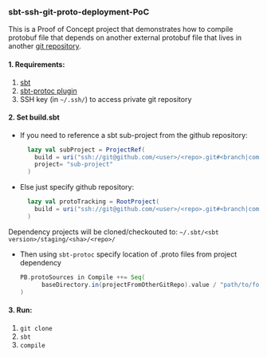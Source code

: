 ### sbt-ssh-git-proto-deployment-PoC

This is a Proof of Concept project that demonstrates how to compile protobuf file
that depends on another external protobuf file that lives in another [git repository](https://github.com/fpopic/github-repo-hosting-protobuf).

#### 1. Requirements:
1.  [sbt](https://www.scala-sbt.org/download.html) 
2.  [sbt-protoc plugin](project/protoc.sbt)
3.  SSH key (in `~/.ssh/`) to access private git repository

#### 2. Set build.sbt
-   If you need to reference a sbt sub-project from the github repository:
    ```scala
      lazy val subProject = ProjectRef(
        build = uri("ssh://git@github.com/<user>/<repo>.git#<branch|commit|tag>"),
        project= "sub-project"
      )
    ```
-   Else just specify github repository:
    ```scala
      lazy val protoTracking = RootProject(
        build = uri("ssh://git@github.com/<user>/<repo>.git#<branch|commit|tag>")
      )
    ```
Dependency projects will be cloned/checkouted to:  `~/.sbt/<sbt version>/staging/<sha>/<repo>/`

-   Then using `sbt-protoc` specify location of .proto files from project dependency
    ```scala
    PB.protoSources in Compile ++= Seq(
          baseDirectory.in(projectFromOtherGitRepo).value / "path/to/folder/where/protos/are"
    )
    ```
    

#### 3. Run:
1. ```git clone```
2. ```sbt```
3. ```compile```
